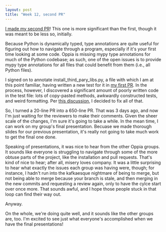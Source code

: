```yaml
---
layout: post
title: "Week 12, second PR"
---
```


[I made my second PR](https://github.com/oppia/oppia/pull/15374)! This one is
more significant than the first, though it was meant to be less so, initially.

Because Python is dynamically typed, type annotations are quite useful for
figuring out how to navigate through a program, especially if it's your first
time looking at some code. Oppia is missing mypy type annotations for much of
the Python codebase; as such, one of the open issues is to provide mypy type
annotations for all files that could benefit from them (i.e., all Python files).

I signed on to annotate install_third_pary_libs.py, a file with which I am at
this point familiar, having written a new test for it in
[my first PR](https://github.com/oppia/oppia/pull/15290). In the process,
however, I discovered a significant amount of poorly written code in the test
file: lots of copy-pasted methods, awkwardly constructed tests, and weird
formatting. Per [this discussion](https://github.com/oppia/oppia/discussions/15336),
I decided to fix all of that.

So, I turned a 20-line PR into a 650-line PR. That was 3 days ago, and now I'm
just waiting for the reviewers to make their comments. Given the sheer scale
of the changes, I'm sure it's going to take a while. In the mean time, I can
work on my group's final presentation. Becuase we made thorough slides for our
previous presentation, it's really not going to take much work to get the
final one done.

Speaking of presentations, it was nice to hear from the other Oppia groups. It
sounds like everyone is struggling to navigate through some of the more obtuse
parts of the project, like the installation and pull requests. That's kind of
nice to hear; after all, misery loves company. It was a little surprising to
hear what exactly the issues each group was having were, though; for instance,
I hadn't run into the kafkaesque nightmare of being to merge, but
not being able to merge because your branch is stale, and then merging in the
new commits and requesting a review again, only to have the cylce start over
once more. That sounds awful, and I hope those people stuck in that loop can
find their way out.

Anyway.

On the whole, we're doing quite well, and it sounds like the other groups are,
too. I'm excited to see just what everyone's accomplished when we have the
final presentations!